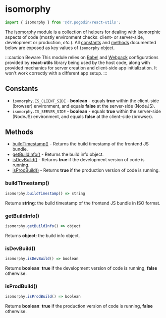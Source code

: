 # isomorphy
```js
import { isomorphy } from '@dr.pogodin/react-utils';
```
The [isomorphy] module is a collection of helpers for dealing with isomorphic
aspects of code (mostly environment checks: client- or server-side, development
or production, _etc._). All [constants](#constants) and [methods](#methods)
documented below are exposed as key values of `isomorphy` object.

:::caution Beware
This module relies on [Babel](/docs/api/configs/babel) and
[Webpack](/docs/api/configs/webpack) configurations provided
by **react-utils** library being used by the host code, along with provided
mechanics for server creation and client-side app initialization. It won't
work correctly with a different app setup.
:::

## Constants
- `isomorphy.IS_CLIENT_SIDE` - **boolean** - equals **true** within the client-side
  (browser) environment, and equals **false** at the server-side (NodeJS).
- `isomorphy.IS_SERVER_SIDE` - **boolean** - equals **true** within the server-side
  (NodeJS) environment, and equals **false** at the client-side (browser).

## Methods
- [buildTimestamp()](#buildtimestamp) - Returns the build timestamp of
  the frontend JS bundle.
- [getBuildInfo()](#getbuildinfo) - Returns the build info object.
- [isDevBuild()](#isdevbuild) - Returns **true** if the development version of
  code is running.
- [isProdBuild()](#isprodbuild) - Returns **true** if the production version of
  code is running.

### buildTimestamp()
```jsx
isomorphy.buildTimestamp() => string
```
Returns **string**: the build timestamp of the frontend JS bundle in ISO format.

### getBuildInfo()
```jsx
isomorphy.getBuildInfo() => object
```
Returns **object**: the build info object.

### isDevBuild()
```jsx
isomorphy.isDevBuild() => boolean
```
Returns **boolean**: **true** if the development version of code is running,
**false** otherwise.

### isProdBuild()
```jsx
isomorphy.isProdBuild() => boolean
```
Returns **boolean**: **true** if the production version of code is running,
**false** otherwise.

[Isomorphy]: /docs/api/utils/isomorphy
